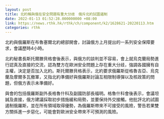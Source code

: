 ```yaml
---
layout: post
title: 北約稱與俄在安全問題有重大分歧　俄斥北約試圖遏制
date: 2022-01-13 01:52:28.000000000 +08:00
link: https://news.rthk.hk/rthk/ch/component/k2/1628621-20220113.htm
categories: rthk
---
```


北約與俄羅斯在布魯塞爾北約總部開會，討論俄方上月提出的一系列安全保障要求，會議歷時4小時。

北約秘書長斯托爾滕貝格會後表示，與俄方的談判並不容易，會上就烏克蘭局勢進行認真及直接的交流，認為雙方在歐洲安全問題上存在重大分歧，強調各國擁有自主權，決定是否加入北約。斯托爾滕貝格表示，北約要求俄羅斯從格魯吉亞、烏克蘭及摩爾多瓦撤軍，又指北約準備好與俄羅斯討論互相限制導彈以及核政策的問題，但俄方表示未準備好。

與會的包括俄羅斯副外長格魯什科及副國防部長福明。格魯什科會後表示，會議坦誠及直接，俄方建議採取初步措施緩和局勢，並要保持外交接觸。他批評北約試圖遏制俄羅斯，並在所有領域取得優勢，為俄羅斯帶來不可接受的風險，警告若果雙方關係進一步惡化，可能會對歐洲安全帶來不可預測的風險。

